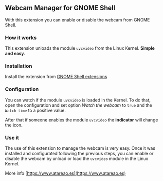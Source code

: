 ## Webcam Manager for GNOME Shell

With this extension you can enable or disable the webcam from GNOME Shell.

### How it works

This extension unloads the module `uvcvideo` from the Linux Kernel. **Simple and easy**.

### Installation

Install the extension from [GNOME Shell extensions](https://extensions.gnome.org/)

### Configuration

You can watch if the module `uvcvideo` is loaded in the Kernel. To do that, open the configuration and set option *Watch the webcam* to `true` and the `Watch time` to a positive value.

After that if someone enables the module `uvcvideo` the **indicator** will change the icon.

### Use it

The use of this extension to manage the webcam is very easy. Once it was installed and configurated following the previous steps, you can enable or disable the webcam by unload or load the `uvcvideo` module in the Linux Kernel.

More info [https://www.atareao.es](https://www.atareao.es)
